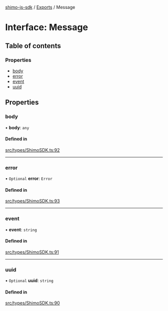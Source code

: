 [shimo-js-sdk](../README.md) / [Exports](../modules.md) / Message

# Interface: Message

## Table of contents

### Properties

- [body](Message.md#body)
- [error](Message.md#error)
- [event](Message.md#event)
- [uuid](Message.md#uuid)

## Properties

### body

• **body**: `any`

#### Defined in

[src/types/ShimoSDK.ts:92](https://github.com/shimohq/shimo-js-sdk/blob/8051ee1/src/types/ShimoSDK.ts#L92)

___

### error

• `Optional` **error**: `Error`

#### Defined in

[src/types/ShimoSDK.ts:93](https://github.com/shimohq/shimo-js-sdk/blob/8051ee1/src/types/ShimoSDK.ts#L93)

___

### event

• **event**: `string`

#### Defined in

[src/types/ShimoSDK.ts:91](https://github.com/shimohq/shimo-js-sdk/blob/8051ee1/src/types/ShimoSDK.ts#L91)

___

### uuid

• `Optional` **uuid**: `string`

#### Defined in

[src/types/ShimoSDK.ts:90](https://github.com/shimohq/shimo-js-sdk/blob/8051ee1/src/types/ShimoSDK.ts#L90)
